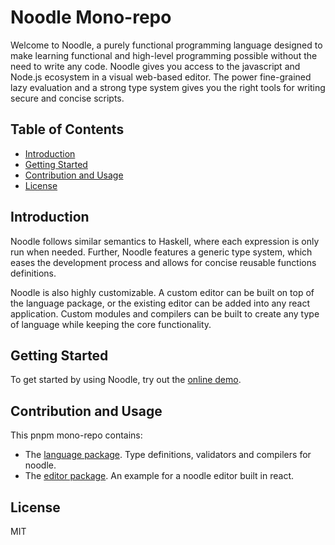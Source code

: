 # Noodle Mono-repo

Welcome to Noodle, a purely functional programming language designed to make learning functional and high-level programming possible without the need to write any code. Noodle gives you access to the javascript and Node.js ecosystem in a visual web-based editor. The power fine-grained lazy evaluation and a strong type system gives you the right tools for writing secure and concise scripts.

## Table of Contents
- [Introduction](#introduction)
- [Getting Started](#getting-started)
- [Contribution and Usage](#contribution-and-usage)
- [License](#license)

## Introduction
Noodle follows similar semantics to Haskell, where each expression is only run when needed. Further, Noodle features a generic type system, which eases the development process and allows for concise reusable functions definitions.

Noodle is also highly customizable. A custom editor can be built on top of the language package, or the existing editor can be added into any react application. Custom modules and compilers can be built to create any type of language while keeping the core functionality.

## Getting Started
To get started by using Noodle, try out the [online demo](https://desidename).

## Contribution and Usage
This pnpm mono-repo contains:
- The [language package](/packages/language/). Type definitions, validators and compilers for noodle.
- The [editor package](/packages/editor/). An example for a noodle editor built in react.

## License
MIT